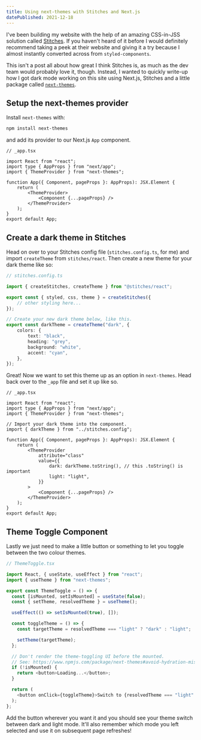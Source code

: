 ```yaml
---
title: Using next-themes with Stitches and Next.js
datePublished: 2021-12-18
---
```


I've been building my website with the help of an amazing CSS-in-JSS solution called [Stitches](https://stitches.dev). If you haven't heard of it before I would definitely recommend taking a peek at their website and giving it a try because I almost instantly converted across from `styled-components`.

This isn't a post all about how great I think Stitches is, as much as the dev team would probably love it, though. Instead, I wanted to quickly write-up how I got dark mode working on this site using Next.js, Stitches and a little package called [`next-themes`](https://www.npmjs.com/package/next-themes).

## Setup the next-themes provider

Install `next-themes` with:

```bash
npm install next-themes
```

and add its provider to our Next.js `App` component.

```tsx
// _app.tsx

import React from "react";
import type { AppProps } from "next/app";
import { ThemeProvider } from "next-themes";

function App({ Component, pageProps }: AppProps): JSX.Element {
	return (
		<ThemeProvider>
			<Component {...pageProps} />
		</ThemeProvider>
	);
}
export default App;
```

## Create a dark theme in Stitches

Head on over to your Stitches config file (`stitches.config.ts`, for me) and import `createTheme` from `stitches/react`. Then create a new theme for your dark theme like so:

```ts
// stitches.config.ts

import { createStitches, createTheme } from "@stitches/react";

export const { styled, css, theme } = createStitches({
	// other styling here...
});

// Create your new dark theme below, like this.
export const darkTheme = createTheme("dark", {
	colors: {
		text: "black",
		heading: "grey",
		background: "white",
		accent: "cyan",
	},
});
```

Great! Now we want to set this theme up as an option in `next-themes`. Head back over to the `_app` file and set it up like so.

```tsx
// _app.tsx

import React from "react";
import type { AppProps } from "next/app";
import { ThemeProvider } from "next-themes";

// Import your dark theme into the component.
import { darkTheme } from "../stitches.config";

function App({ Component, pageProps }: AppProps): JSX.Element {
	return (
		<ThemeProvider
			attribute="class"
			value={{
				dark: darkTheme.toString(), // this .toString() is important
				light: "light",
			}}
		>
			<Component {...pageProps} />
		</ThemeProvider>
	);
}
export default App;
```

## Theme Toggle Component

Lastly we just need to make a little button or something to let you toggle between the two colour themes.

```ts
// ThemeToggle.tsx

import React, { useState, useEffect } from "react";
import { useTheme } from "next-themes";

export const ThemeToggle = () => {
  const [isMounted, setIsMounted] = useState(false);
  const { setTheme, resolvedTheme } = useTheme();

  useEffect(() => setIsMounted(true), []);

  const toggleTheme = () => {
    const targetTheme = resolvedTheme === "light" ? "dark" : "light";

    setTheme(targetTheme);
  };

  // Don't render the theme-toggling UI before the mounted.
  // See: https://www.npmjs.com/package/next-themes#avoid-hydration-mismatch
  if (!isMounted) {
    return <button>Loading...</button>;
  }

  return (
    <button onClick={toggleTheme}>Switch to {resolvedTheme === "light" ? "dark" : "light"}</button>
  );
};
```

Add the button wherever you want it and you should see your theme switch between dark and light mode. It'll also remember which mode you left selected and use it on subsequent page refreshes!
